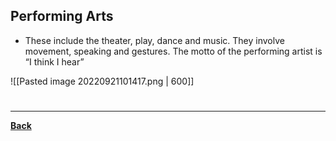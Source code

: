 ## Performing Arts
- These include the theater, play, dance and music. They involve movement, speaking and gestures. The motto of the performing artist is “I think I hear”


![[Pasted image 20220921101417.png | 600]]

# 
---
**[Back](ClassificationofArts.md)**